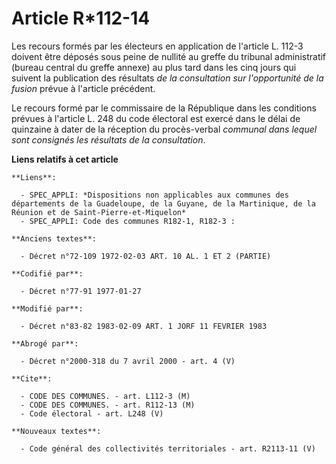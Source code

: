 # Article R*112-14

Les recours formés par les électeurs en application de l'article L. 112-3 doivent être déposés sous peine de nullité au
greffe du tribunal administratif (bureau central du greffe annexe) au plus tard dans les cinq jours qui suivent la
publication des résultats *de la consultation sur l'opportunité de la fusion* prévue à l'article précédent.

Le recours formé par le commissaire de la République dans les conditions prévues à l'article L. 248 du code électoral est
exercé dans le délai de quinzaine à dater de la réception du procès-verbal *communal dans lequel sont consignés les résultats
de la consultation*.

**Liens relatifs à cet article**

	**Liens**:

	  - SPEC_APPLI: *Dispositions non applicables aux communes des départements de la Guadeloupe, de la Guyane, de la Martinique, de la Réunion et de Saint-Pierre-et-Miquelon*
	  - SPEC_APPLI: Code des communes R182-1, R182-3 :

	**Anciens textes**:

	  - Décret n°72-109 1972-02-03 ART. 10 AL. 1 ET 2 (PARTIE)

	**Codifié par**:

	  - Décret n°77-91 1977-01-27

	**Modifié par**:

	  - Décret n°83-82 1983-02-09 ART. 1 JORF 11 FEVRIER 1983

	**Abrogé par**:

	  - Décret n°2000-318 du 7 avril 2000 - art. 4 (V)

	**Cite**:

	  - CODE DES COMMUNES. - art. L112-3 (M)
	  - CODE DES COMMUNES. - art. R112-13 (M)
	  - Code électoral - art. L248 (V)

	**Nouveaux textes**:

	  - Code général des collectivités territoriales - art. R2113-11 (V)
